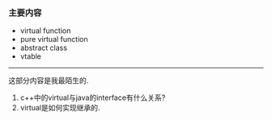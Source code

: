 ### 主要内容
- virtual function
- pure virtual function
- abstract class
- vtable


---
这部分内容是我最陌生的.
1. c++中的virtual与java的interface有什么关系?
2. virtual是如何实现继承的.
